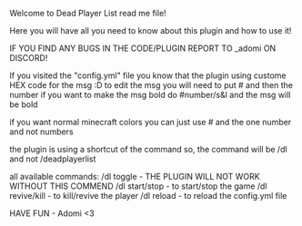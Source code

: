 Welcome to Dead Player List read me file!

Here you will have all you need to know about this plugin and how to use it!

IF YOU FIND ANY BUGS IN THE CODE/PLUGIN REPORT TO _adomi ON DISCORD!

If you visited the "config.yml" file you know that the plugin using custome HEX code for the msg :D
to edit the msg you will need to put # and then the number if you want to make the msg bold do #number/s&l and the msg will be bold

if you want normal minecraft colors you can just use # and the one number and not numbers


the plugin is using a shortcut of the command so, the command will be /dl and not /deadplayerlist

all available commands:
/dl toggle - THE PLUGIN WILL NOT WORK WITHOUT THIS COMMEND
/dl start/stop - to start/stop the game
/dl revive/kill - to kill/revive the player
/dl reload - to reload the config.yml file


HAVE FUN - Adomi <3
